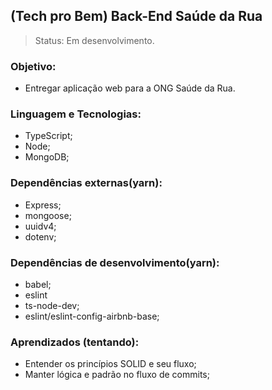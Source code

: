## (Tech pro Bem) Back-End Saúde da Rua 
>Status: Em desenvolvimento.

### Objetivo:
- Entregar aplicação web para a ONG Saúde da Rua.

### Linguagem e Tecnologias:
- TypeScript;
- Node;
- MongoDB;

### Dependências externas(yarn):
- Express;
- mongoose;
- uuidv4;
- dotenv;

### Dependências de desenvolvimento(yarn):
- babel;
- eslint
- ts-node-dev;
- eslint/eslint-config-airbnb-base;


### Aprendizados (tentando):
- Entender os princípios SOLID e seu fluxo;
- Manter lógica e padrão no fluxo de commits;